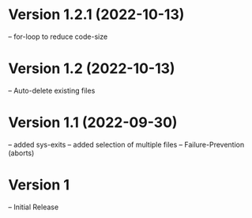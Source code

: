 # Version 1.2.1 (2022-10-13)

– for-loop to reduce code-size

# Version 1.2 (2022-10-13)

– Auto-delete existing files

# Version 1.1 (2022-09-30)

– added sys-exits
– added selection of multiple files
– Failure-Prevention (aborts)

# Version 1

– Initial Release
